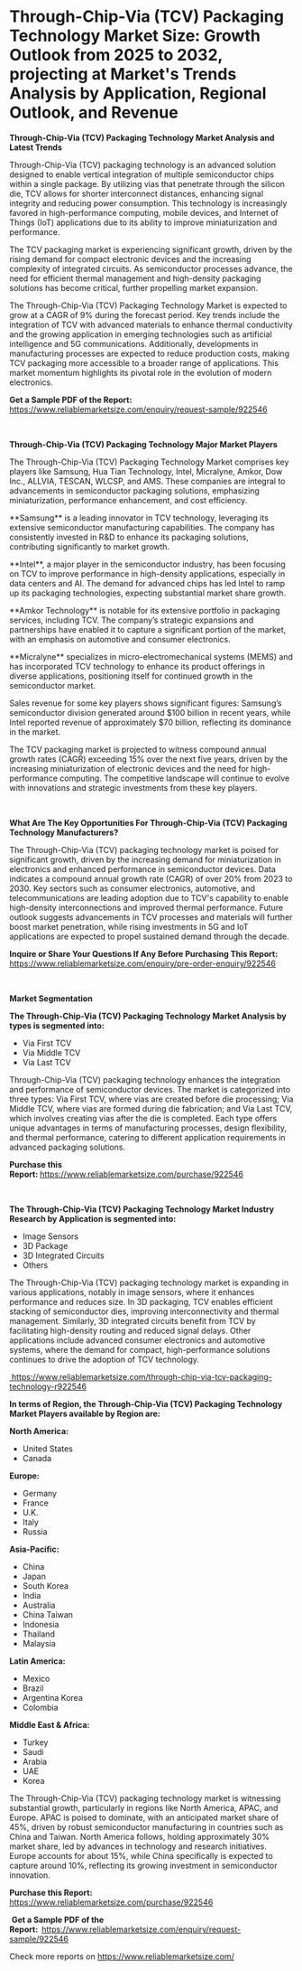 <p><h1>Through-Chip-Via (TCV) Packaging Technology Market Size: Growth Outlook from 2025 to 2032, projecting at Market's Trends Analysis by Application, Regional Outlook, and Revenue</h1></p><p><strong>Through-Chip-Via (TCV) Packaging Technology Market Analysis and Latest Trends</strong></p>
<p><p>Through-Chip-Via (TCV) packaging technology is an advanced solution designed to enable vertical integration of multiple semiconductor chips within a single package. By utilizing vias that penetrate through the silicon die, TCV allows for shorter interconnect distances, enhancing signal integrity and reducing power consumption. This technology is increasingly favored in high-performance computing, mobile devices, and Internet of Things (IoT) applications due to its ability to improve miniaturization and performance.</p><p>The TCV packaging market is experiencing significant growth, driven by the rising demand for compact electronic devices and the increasing complexity of integrated circuits. As semiconductor processes advance, the need for efficient thermal management and high-density packaging solutions has become critical, further propelling market expansion. </p><p>The Through-Chip-Via (TCV) Packaging Technology Market is expected to grow at a CAGR of 9% during the forecast period. Key trends include the integration of TCV with advanced materials to enhance thermal conductivity and the growing application in emerging technologies such as artificial intelligence and 5G communications. Additionally, developments in manufacturing processes are expected to reduce production costs, making TCV packaging more accessible to a broader range of applications. This market momentum highlights its pivotal role in the evolution of modern electronics.</p></p>
<p><strong>Get a Sample PDF of the Report:&nbsp;</strong> <a href="https://www.reliablemarketsize.com/enquiry/request-sample/922546?utm_campaign=3172&utm_medium=2&utm_source=Github&utm_content=ia&utm_term=11032025&utm_id=through-chip-via-tcv-packaging-technology">https://www.reliablemarketsize.com/enquiry/request-sample/922546</a></p>
<p>&nbsp;</p>
<p><strong>Through-Chip-Via (TCV) Packaging Technology Major Market Players</strong></p>
<p><p>The Through-Chip-Via (TCV) Packaging Technology Market comprises key players like Samsung, Hua Tian Technology, Intel, Micralyne, Amkor, Dow Inc., ALLVIA, TESCAN, WLCSP, and AMS. These companies are integral to advancements in semiconductor packaging solutions, emphasizing miniaturization, performance enhancement, and cost efficiency.</p><p>**Samsung** is a leading innovator in TCV technology, leveraging its extensive semiconductor manufacturing capabilities. The company has consistently invested in R&D to enhance its packaging solutions, contributing significantly to market growth.</p><p>**Intel**, a major player in the semiconductor industry, has been focusing on TCV to improve performance in high-density applications, especially in data centers and AI. The demand for advanced chips has led Intel to ramp up its packaging technologies, expecting substantial market share growth.</p><p>**Amkor Technology** is notable for its extensive portfolio in packaging services, including TCV. The company’s strategic expansions and partnerships have enabled it to capture a significant portion of the market, with an emphasis on automotive and consumer electronics.</p><p>**Micralyne** specializes in micro-electromechanical systems (MEMS) and has incorporated TCV technology to enhance its product offerings in diverse applications, positioning itself for continued growth in the semiconductor market.</p><p>Sales revenue for some key players shows significant figures: Samsung’s semiconductor division generated around $100 billion in recent years, while Intel reported revenue of approximately $70 billion, reflecting its dominance in the market.</p><p>The TCV packaging market is projected to witness compound annual growth rates (CAGR) exceeding 15% over the next five years, driven by the increasing miniaturization of electronic devices and the need for high-performance computing. The competitive landscape will continue to evolve with innovations and strategic investments from these key players.</p></p>
<p>&nbsp;</p>
<p><strong>What Are The Key Opportunities For Through-Chip-Via (TCV) Packaging Technology Manufacturers?</strong></p>
<p><p>The Through-Chip-Via (TCV) packaging technology market is poised for significant growth, driven by the increasing demand for miniaturization in electronics and enhanced performance in semiconductor devices. Data indicates a compound annual growth rate (CAGR) of over 20% from 2023 to 2030. Key sectors such as consumer electronics, automotive, and telecommunications are leading adoption due to TCV's capability to enable high-density interconnections and improved thermal performance. Future outlook suggests advancements in TCV processes and materials will further boost market penetration, while rising investments in 5G and IoT applications are expected to propel sustained demand through the decade.</p></p>
<p><strong>Inquire or Share Your Questions If Any Before Purchasing This Report:</strong> <a href="https://www.reliablemarketsize.com/enquiry/pre-order-enquiry/922546?utm_campaign=3172&utm_medium=2&utm_source=Github&utm_content=ia&utm_term=11032025&utm_id=through-chip-via-tcv-packaging-technology">https://www.reliablemarketsize.com/enquiry/pre-order-enquiry/922546</a></p>
<p>&nbsp;</p>
<p><strong>Market Segmentation</strong></p>
<p><strong>The Through-Chip-Via (TCV) Packaging Technology Market Analysis by types is segmented into:</strong></p>
<p><ul><li>Via First TCV</li><li>Via Middle TCV</li><li>Via Last TCV</li></ul></p>
<p><p>Through-Chip-Via (TCV) packaging technology enhances the integration and performance of semiconductor devices. The market is categorized into three types: Via First TCV, where vias are created before die processing; Via Middle TCV, where vias are formed during die fabrication; and Via Last TCV, which involves creating vias after the die is completed. Each type offers unique advantages in terms of manufacturing processes, design flexibility, and thermal performance, catering to different application requirements in advanced packaging solutions.</p></p>
<p><strong>Purchase this Report:&nbsp;</strong><a href="https://www.reliablemarketsize.com/purchase/922546?utm_campaign=3172&utm_medium=2&utm_source=Github&utm_content=ia&utm_term=11032025&utm_id=through-chip-via-tcv-packaging-technology">https://www.reliablemarketsize.com/purchase/922546</a></p>
<p>&nbsp;</p>
<p><strong>The Through-Chip-Via (TCV) Packaging Technology Market Industry Research by Application is segmented into:</strong></p>
<p><ul><li>Image Sensors</li><li>3D Package</li><li>3D Integrated Circuits</li><li>Others</li></ul></p>
<p><p>The Through-Chip-Via (TCV) packaging technology market is expanding in various applications, notably in image sensors, where it enhances performance and reduces size. In 3D packaging, TCV enables efficient stacking of semiconductor dies, improving interconnectivity and thermal management. Similarly, 3D integrated circuits benefit from TCV by facilitating high-density routing and reduced signal delays. Other applications include advanced consumer electronics and automotive systems, where the demand for compact, high-performance solutions continues to drive the adoption of TCV technology.</p></p>
<p><a href="https://www.reliablemarketsize.com/through-chip-via-tcv-packaging-technology-r922546?utm_campaign=3172&utm_medium=2&utm_source=Github&utm_content=ia&utm_term=11032025&utm_id=through-chip-via-tcv-packaging-technology">&nbsp;https://www.reliablemarketsize.com/through-chip-via-tcv-packaging-technology-r922546</a></p>
<p><strong>In terms of Region, the Through-Chip-Via (TCV) Packaging Technology Market Players available by Region are:</strong></p>
<p>
    <p> <strong> North America: </strong>
        <ul>
            <li>United States</li>
            <li>Canada</li>
        </ul>
        </p> 
    <p> <strong> Europe: </strong>
        <ul>
            <li>Germany</li>
            <li>France</li>
            <li>U.K.</li>
            <li>Italy</li>
            <li>Russia</li>
        </ul>
        </p> 
    <p> <strong> Asia-Pacific: </strong>
        <ul>
            <li>China</li>
            <li>Japan</li>
            <li>South Korea</li>
            <li>India</li>
            <li>Australia</li>
            <li>China Taiwan</li>
            <li>Indonesia</li>
            <li>Thailand</li>
            <li>Malaysia</li>
        </ul>
        </p> 
    <p> <strong> Latin America: </strong>
        <ul>
            <li>Mexico</li>
            <li>Brazil</li>
            <li>Argentina Korea</li>
            <li>Colombia</li>
        </ul>
        </p> 
    <p> <strong> Middle East & Africa: </strong>
        <ul>
            <li>Turkey</li>
            <li>Saudi</li>
            <li>Arabia</li>
            <li>UAE</li>
            <li>Korea</li>
        </ul>
    </p>
    </p>
<p><p>The Through-Chip-Via (TCV) packaging technology market is witnessing substantial growth, particularly in regions like North America, APAC, and Europe. APAC is poised to dominate, with an anticipated market share of 45%, driven by robust semiconductor manufacturing in countries such as China and Taiwan. North America follows, holding approximately 30% market share, led by advances in technology and research initiatives. Europe accounts for about 15%, while China specifically is expected to capture around 10%, reflecting its growing investment in semiconductor innovation.</p></p>
<p><strong>Purchase this Report: </strong><a href="https://www.reliablemarketsize.com/purchase/922546?utm_campaign=3172&utm_medium=2&utm_source=Github&utm_content=ia&utm_term=11032025&utm_id=through-chip-via-tcv-packaging-technology">https://www.reliablemarketsize.com/purchase/922546</a></p>
<p>&nbsp;<strong>Get a Sample PDF of the Report:&nbsp;&nbsp;</strong><a href="https://www.reliablemarketsize.com/enquiry/request-sample/922546?utm_campaign=3172&utm_medium=2&utm_source=Github&utm_content=ia&utm_term=11032025&utm_id=through-chip-via-tcv-packaging-technology">https://www.reliablemarketsize.com/enquiry/request-sample/922546</a></p>
<p><strong></strong></p>
<p>Check more reports on <a href="https://www.reliablemarketsize.com/?utm_campaign=3172&utm_medium=2&utm_source=Github&utm_content=ia&utm_term=11032025&utm_id=through-chip-via-tcv-packaging-technology">https://www.reliablemarketsize.com/</a></p>